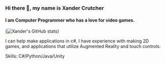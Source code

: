 ### Hi there 👋, my name is Xander Crutcher
#### I am Computer Programmer who has a love for video games.
(![Xander's GitHub stats](https://github-readme-stats.vercel.app/api?username=Xander-Crutcher&show_icons=true&theme=radical))

I can help make applications in c#, I have experience with making 2D games, and applications that utilize Augmented Reality and touch controls.

Skills: C#/Python/Java/Unity
